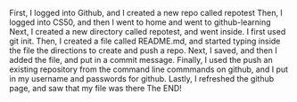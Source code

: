 First, I logged into Github, and I created a new repo called repotest
Then, I logged into CS50, and then I went to home and went to github-learning
Next, I created a new directory called repotest, and went inside.
I first used git init. Then, I created a file called README.md, and started typing inside the file the directions to create and push a repo.
Next, I saved, and then I added the file, and put in a commit message.
Finally, I used the push an existing repository from the command line commmands on github, and I put in my username and passwords for github.
Lastly, I refreshed the github page, and saw that my file was there
The END!